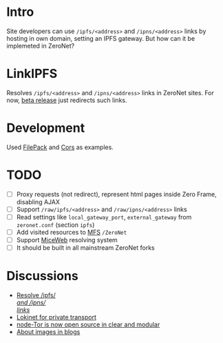 # Intro
Site developers can use `/ipfs/<address>` and `/ipns/<address>` links by hosting in own domain, setting an IPFS gateway. But how can it be implemeted in ZeroNet?

# LinkIPFS
Resolves `/ipfs/<address>` and `/ipns/<address>` links in ZeroNet sites.
For now, [beta release](https://github.com/defder-su/LinkIPFS/releases/tag/v0.1-redirector) just redirects such links.

# Development
Used [FilePack](https://github.com/HelloZeroNet/ZeroNet/tree/py3/plugins/FilePack) and [Cors](https://github.com/ZeroNetX/ZeroNet-Plugins/tree/master/Cors) as examples.

# TODO
- [ ] Proxy requests (not redirect), represent html pages inside Zero Frame, disabling AJAX
- [ ] Support `/raw/ipfs/<address>` and `/raw/ipns/<address>` links
- [ ] Read settings like `local_gateway_port`, `external_gateway` from `zeronet.conf` (section `ipfs`)
- [ ] Add visited resources to [MFS](https://docs.ipfs.io/concepts/file-systems/#mutable-file-system-mfs) `/ZeroNet`
- [ ] Support [MiceWeb](https://github.com/Robotizing/MiceWeb/) resolving system
- [ ] It should be built in all mainstream ZeroNet forks

# Discussions
- [Resolve /ipfs/<address> and /ipns/<address> links](https://github.com/ZeroNetX/ZeroNet/issues/134)
- [Lokinet for private transport](https://github.com/ipfs/notes/issues/431)
- [node-Tor is now open source in clear and modular](https://github.com/ipfs/ipfs/issues/439)
- [About images in blogs](http://127.0.0.1:43110/1MaQ4W5D6G52TpBfPACU9k9QcB1DxvHZ5v/?Post:35#Comments)
